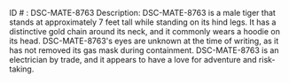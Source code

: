 ID # : DSC-MATE-8763
Description: DSC-MATE-8763 is a male tiger that stands at approximately 7 feet tall while standing on its hind legs. It has a distinctive gold chain around its neck, and it commonly wears a hoodie on its head. DSC-MATE-8763's eyes are unknown at the time of writing, as it has not removed its gas mask during containment. DSC-MATE-8763 is an electrician by trade, and it appears to have a love for adventure and risk-taking. 